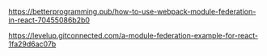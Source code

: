https://betterprogramming.pub/how-to-use-webpack-module-federation-in-react-70455086b2b0

https://levelup.gitconnected.com/a-module-federation-example-for-react-1fa29d6ac07b
